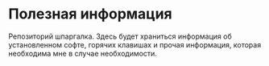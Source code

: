 # Полезная информация
Репозиторий шпаргалка. Здесь будет храниться информация об установленном софте, горячих клавишах и прочая информация, которая необходима мне в случае необходимости.
